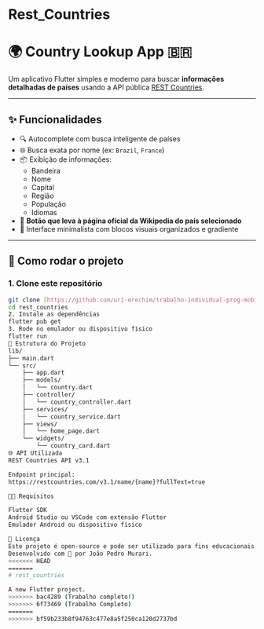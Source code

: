 # Rest_Countries

# 🌍 Country Lookup App 🇧🇷

Um aplicativo Flutter simples e moderno para buscar **informações detalhadas de países** usando a API pública [REST Countries](https://restcountries.com/).

---

## ✨ Funcionalidades

- 🔍 Autocomplete com busca inteligente de países
- 🌐 Busca exata por nome (ex: `Brazil`, `France`)
- 📦 Exibição de informações:
  - Bandeira
  - Nome
  - Capital
  - Região
  - População
  - Idiomas
- 🧭 **Botão que leva à página oficial da Wikipedia do país selecionado**
- 💎 Interface minimalista com blocos visuais organizados e gradiente

---

## 🚀 Como rodar o projeto

### 1. Clone este repositório

```bash
git clone [https://github.com/uri-erechim/trabalho-individual-prog-mobile-JoaoM-URI.git]
cd rest_countries
2. Instale as dependências
flutter pub get
3. Rode no emulador ou dispositivo físico
flutter run
🧱 Estrutura do Projeto
lib/
├── main.dart
└── src/
    ├── app.dart
    ├── models/
    │   └── country.dart
    ├── controller/
    │   └── country_controller.dart
    ├── services/
    │   └── country_service.dart
    ├── views/
    │   └── home_page.dart
    └── widgets/
        └── country_card.dart
🌐 API Utilizada
REST Countries API v3.1

Endpoint principal:
https://restcountries.com/v3.1/name/{name}?fullText=true

🧑‍💻 Requisitos

Flutter SDK
Android Studio ou VSCode com extensão Flutter
Emulador Android ou dispositivo físico

📄 Licença
Este projeto é open-source e pode ser utilizado para fins educacionais e pessoais.
Desenvolvido com 💙 por João Pedro Murari.
<<<<<<< HEAD
=======
# rest_countries

A new Flutter project.
>>>>>>> bac4289 (Trabalho completo!)
>>>>>>> 6f73469 (Trabalho Completo)
=======
>>>>>>> bf59b233b8f94763c477e8a5f250ca120d2737bd
